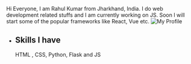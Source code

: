 Hi Everyone, I am Rahul Kumar from Jharkhand, India. I do web development related stuffs and I am currently working on JS. Soon I will start some of the popular frameworks like React, Vue etc.
<img href="https://twitter.com/Rahul9122109422/photo" alt="My Profile">
<ul>
<li><h2>Skills I have </h2></li>
HTML , CSS, Python, Flask and JS
</ul>
